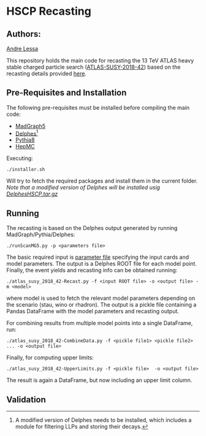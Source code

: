 # HSCP Recasting #

## Authors: ##
[Andre Lessa](mailto:andre.lessa@ufabc.edu.br)

This repository holds the main code for recasting the 13 TeV ATLAS heavy stable charged particle
search ([ATLAS-SUSY-2018-42](http://atlas.web.cern.ch/Atlas/GROUPS/PHYSICS/PAPERS/SUSY-2018-42/))
based on the recasting details provided [here](http://atlas.web.cern.ch/Atlas/GROUPS/PHYSICS/PAPERS/SUSY-2018-42/hepdata_info.pdf).

## Pre-Requisites and Installation ##

The following pre-requisites must be installed before compiling the main code:

  * [MadGraph5](https://launchpad.net/mg5amcnlo/)
  * [Delphes](https://cp3.irmp.ucl.ac.be/projects/delphes)[^1]
  * [Pythia8](https://pythia.org/)
  * [HepMC](http://hepmc.web.cern.ch/hepmc/)

Executing:

```
./installer.sh
```

Will try to fetch the required packages and install them in the current folder.
*Note that a modified version of Delphes will be installed usig [DelphesHSCP.tar.gz](./DelphesHSCP.tar.gz)*


## Running ##

The recasting is based on the Delphes output generated by running MadGraph/Pythia/Delphes:

```
./runScanMG5.py -p <parameters file>
```

The basic required input is [parameter file](./scan_parameters_0j_chargino.ini) specifying the input cards and model parameters.
The output is a Delphes ROOT file for each model point. Finally, the event yields and recasting info can be obtained running:

```
./atlas_susy_2018_42-Recast.py -f <input ROOT file> -o <output file> -m <model>
```

where model is used to fetch the relevant model parameters depending on the scenario (stau, wino or rhadron).
The output is a pickle file containing a Pandas DataFrame with the model parameters and recasting output.


For combining results from multiple model points into a single DataFrame, run:

```
./atlas_susy_2018_42-CombineData.py -f <pickle file1> <pickle file2> ... -o <output file>
```

Finally, for computing upper limits:

```
./atlas_susy_2018_42-UpperLimits.py -f <pickle file>  -o <output file>
```

The result is again a DataFrame, but now including an upper limit column.



## Validation ##


[^1]: A modified version of Delphes needs to be installed, which includes a module for filtering LLPs
      and storing their decays.  


